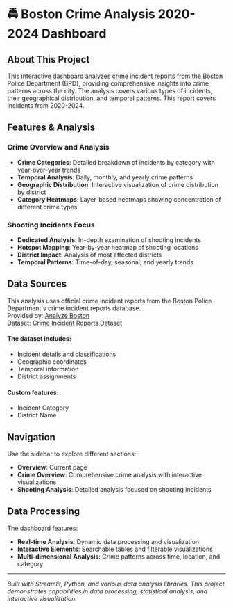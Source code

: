 # 🚔 Boston Crime Analysis 2020-2024 Dashboard

## About This Project

This interactive dashboard analyzes crime incident reports from the Boston Police Department (BPD), providing comprehensive insights into crime patterns across the city. The analysis covers various types of incidents, their geographical distribution, and temporal patterns. This report covers incidents from 2020-2024.

## Features & Analysis

### Crime Overview and Analysis
- **Crime Categories**: Detailed breakdown of incidents by category with year-over-year trends
- **Temporal Analysis**: Daily, monthly, and yearly crime patterns
- **Geographic Distribution**: Interactive visualization of crime distribution by district
- **Category Heatmaps**: Layer-based heatmaps showing concentration of different crime types

### Shooting Incidents Focus
- **Dedicated Analysis**: In-depth examination of shooting incidents
- **Hotspot Mapping**: Year-by-year heatmap of shooting locations
- **District Impact**: Analysis of most affected districts
- **Temporal Patterns**: Time-of-day, seasonal, and yearly trends

## Data Sources
This analysis uses official crime incident reports from the Boston Police Department's crime incident reports database. \
Provided by: [Analyze Boston](https://data.boston.gov/) \
Dataset: [Crime Incident Reports Dataset](https://data.boston.gov/dataset/crime-incident-reports-august-2015-to-date-source-new-system)  

#### The dataset includes:
- Incident details and classifications
- Geographic coordinates
- Temporal information
- District assignments
#### Custom features:
- Incident Category
- District Name

## Navigation

Use the sidebar to explore different sections:
- **Overview**: Current page
- **Crime Overview**: Comprehensive crime analysis with interactive visualizations
- **Shooting Analysis**: Detailed analysis focused on shooting incidents

## Data Processing

The dashboard features:
- **Real-time Analysis**: Dynamic data processing and visualization
- **Interactive Elements**: Searchable tables and filterable visualizations
- **Multi-dimensional Analysis**: Crime patterns across time, location, and category

---

*Built with Streamlit, Python, and various data analysis libraries. This project demonstrates capabilities in data processing, statistical analysis, and interactive visualization.*